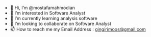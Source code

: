 - 👋 Hi, I’m @mostafamahmodian
- 👀 I’m interested in Software Analyst
- 🌱 I’m currently learning analysis software
- 💞️ I’m looking to collaborate on Software Analyst 
- 📫 How to reach me my Email Address : gingirimoos@gmail.com 

<!---
mostafamahmodian/mostafamahmodian is a ✨ special ✨ repository because its `README.md` (this file) appears on your GitHub profile.
You can click the Preview link to take a look at your changes.
--->
